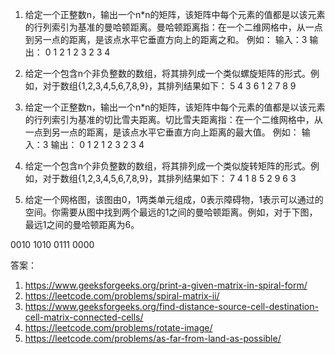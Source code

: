 

1. 给定一个正整数n，输出一个n*n的矩阵，该矩阵中每个元素的值都是以该元素的行列索引为基准的曼哈顿距离。曼哈顿距离指：在一个二维网格中，从一点到另一点的距离，是该点水平它垂直方向上的距离之和。
例如：
输入：3
输出：
0 1 2
1 2 3
2 3 4

2. 给定一个包含n个非负整数的数组，将其排列成一个类似螺旋矩阵的形式。例如，对于数组{1,2,3,4,5,6,7,8,9}，其排列结果如下：
5 4 3
6 1 2
7 8 9

3. 给定一个正整数n，输出一个n*n的矩阵，该矩阵中每个元素的值都是以该元素的行列索引为基准的切比雪夫距离。切比雪夫距离指：在一个二维网格中，从一点到另一点的距离，是该点水平它垂直方向上距离的最大值。
例如：
输入：3
输出：
0 1 2
1 2 3
2 3 4

4. 给定一个包含n个非负整数的数组，将其排列成一个类似旋转矩阵的形式。例如，对于数组{1,2,3,4,5,6,7,8,9}，其排列结果如下：
7 4 1
8 5 2
9 6 3

5. 给定一个网格图，该图由0，1两类单元组成，0表示障碍物，1表示可以通过的空间。你需要从图中找到两个最远的1之间的曼哈顿距离。例如，对于下图，最远1之间的曼哈顿距离为6。

0010
1010
0111
0000

答案：
1. https://www.geeksforgeeks.org/print-a-given-matrix-in-spiral-form/
2. https://leetcode.com/problems/spiral-matrix-ii/
3. https://www.geeksforgeeks.org/find-distance-source-cell-destination-cell-matrix-connected-cells/
4. https://leetcode.com/problems/rotate-image/
5. https://leetcode.com/problems/as-far-from-land-as-possible/